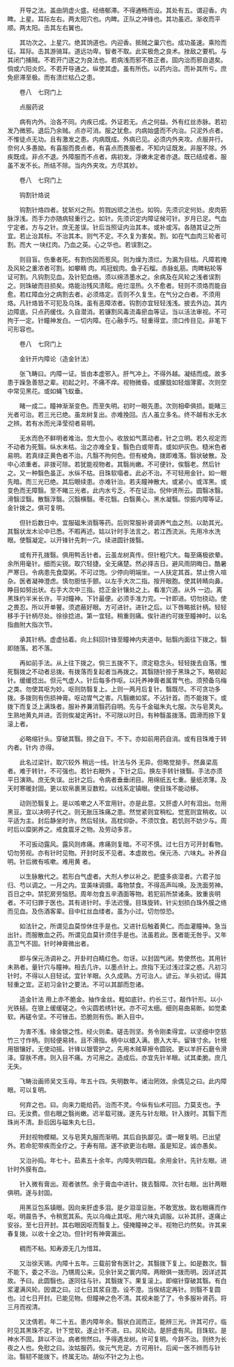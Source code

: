 <!-- { "loadSidebar": true } -->
　　开导之法。盖由阴虚火盛。经络郁滞。不得通畅而设。其处有五。谓迎香。内睥。上星。耳际左右。两太阳穴也。内睥。正队之冲锋也。其功虽迟。渐收而平顺。两太阳。击其左右翼也。

　　其功次之。上星穴。绝其饷道也。内迎香。抵贼之巢穴也。成功虽速。乘险而征。耳际。击其游骑耳。道远功卑。智者不取。此实极危之良术。挫敌之要机。与其闭门捕贼。不若开门逐之为良法也。若病浅而邪不胜正者。固内治而邪自退矣。倘或六阳炎炽。不若开导通之。纵使其虚。虽有所伤。以药内治。而补其所亏。庶免瘀滞至极。而有溃烂枯凸之患。

　　卷八　七窍门上

　　点服药说

　　病有内外。治各不同。内疾已成。外证若无。点之何益。外有红丝赤脉。若初发乃微邪。退后乃余贼。点亦可消。服之犹愈。内病始盛而不内治。只泥外点者。不惟徒点无功。且有激发之患。内病既成。外病已见。必须内外夹攻。点服并行。奈何人多愚拗。有喜服而畏点者。有喜点而畏服者。不知内证既发。非服不除。外疾既成。非点不退。外障服而不点者。病初发。浮嫩未定者亦退。既已结成者。服虽不发不长。所结不除。当内外夹攻。方尽其妙。

　　卷八　七窍门上

　　钩割针烙说

　　钩割针烙四者。犹斩刈之刑。剪戮凶顽之法也。如钩。先须识定何处。皮肉筋脉浮浅。而手力亦随病轻重行之。如针。先须识定内障证候可针。岁月已足。气血宁定者。方与之针。庶无差误。针后当照证内治其本。或补或泻。各随其证之所宜。若止治其标。不治其本。则气不定。不久复为害矣。割。如在气血肉三轮者可割。而大 一块红肉。乃血之英。心之华也。若误割之。

　　则目盲。伤重者死。有割伤因而惹风。则为燥为溃烂。为漏为目枯。凡障若掩及风轮之重浓者可割。如攀睛 肉。鸡冠蚬肉。鱼子石榴。赤脉虬筋。肉睥粘轮等证可割。凡钩割见血。及针犯血络。须以绵渍墨水之。余病及在风轮之浅者误割之。则珠破而目损矣。烙能治残风溃眩。疮烂湿热。久不愈者。轻则不须烙而能自愈。若红障血分之病割去者。必须烙定。否则不久复生。在气分之白者。不须用烙。凡针烙皆不可犯及乌珠。虽有恶障浓者。钩割亦宜轻轻浅浅。披去外边。其内边障底。只点药缓伐。久自潜消。若镰割风毒流毒瘀血等证。当以活法审视。不可拘于一定。针瞳神发白。一切内障。在心融手巧。轻重得宜。须口传目见。非笔下可形容也。

　　卷八　七窍门上

　　金针开内障论（造金针法）

　　张飞畴曰。内障一证。皆由本虚邪入。肝气冲上。不得外越。凝结而成。故多患于躁急善怒之辈。初起之时。不痛不痒。视物微昏。或朦胧如轻烟薄雾。次则空中常见黑花。或如蝇飞蚁垂。

　　睹一成二。瞳神渐渐变色。而至失明。初时一眼先患。次则相牵俱损。能睹三光者可治。若三光已绝。虽龙树复出。亦难挽回。古人虽立多名。终不越有水无水之辨。若有水而光泽莹彻者易明。

　　无水而色不鲜明者难治。忽大忽小。收放如气蒸动者。针之立明。若久视定而不动者为死翳。纵水未枯。治之亦难全复。翳色白或带青。或如炉灰色。糙米色者易明。若真绿正黄色者不治。凡翳不拘何色。但有棱角。拨即难落。翳状破散。及中心浓重者。非拨可除。若犹能视物者。其翳尚嫩。不可便针。俟翳老。然后针之。又一种翳色虽正。水纵不枯。目珠软塌者。此必不治。不可轻用金针。如一眼先暗。而三光已绝。其后眼续患。亦难针治。若夫瞳神散大。或紧小。或浑黑。或变色而无障翳。至不睹三光者。此内水亏乏。不在证治。倪仲贤所云。圆翳冰翳。滑翳涩翳。散翳浮翳。沉翳横翳。枣花翳。白翳黄心。黑水凝翳。惊振内障等证。金针拨之。俱可复明。

　　但针后数日中。宜服磁朱消翳等药。后则常服补肾调养气血之剂。以助其光。其翳状龙木论中已悉。不暇再述。姑以针时手法言之。若江西流派。先用冷水洗眼。使翳凝定。以开锋针先刺一穴。续进圆针拨翳。

　　或有开孔拨翳。俱用鸭舌针者。云虽龙树真传。但针粗穴大。每至痛极欲晕。余所用毫针。细而尖锐。取穴轻捷。全无痛楚。然必择吉日。避风雨阴晦日。酷暑严寒日。令病患先食糜粥。不可过饱。少停向明端坐。一人扶定其首。禁止傍人喧杂。医者凝神澄虑。慎勿胆怯手颤。以左手大次二指。按开眼胞。使其转睛向鼻。睁目如努出状。右手大次中三指。捻正金针镶处之上。看准穴道。从外 一边。离黑珠约半米长许。平对瞳神。下针最便。必须手准力完。一针即进。切勿挠动。使之畏忍。所以开单瞽。须遮蔽好眼。方可进针。进针之后。以下唇略抵针柄。轻轻移手于针柄尽处。徐徐捻进。第一宜轻。稍重则痛。俟针进约可拨至瞳神时。以名指曲附大指次节。

　　承其针柄。虚虚拈着。向上斜回针锋至瞳神内夹道中。贴翳内面往下拨之。翳即随落。若不落。

　　再如前手法。从上往下拨之。倘三五拨不下。须定稳念头。轻轻拨去自落。惟死翳拨之不动者忌拨。有拨落而复起者当再拨之。其翳随针捺于黑珠之下。略顿起针。缓缓捻出。但元气虚人。针后每多作呕。以托养神膏者属胃气也。须预备乌梅之类。勿使其呕为妙。呕则防翳复上。上则一两月后复针。翳既尽。不可贪功多拨。多拨则有伤损神膏。呕动胃气之害。凡翳嫩如浆。不沾针首。而不能拨下。或拨下而复泛上满珠者。服补养兼消翳药自明。先与千金磁朱丸七服。次与皂荚丸。生熟地黄丸并进。否则俟凝定再针。不可限以时日。有种翳虽拨落。圆滑而捺下复滚上者。

　　必略缩针头。穿破其翳。捺之自下。不下。亦如前用药自消。或有目珠难于转内者。针内 亦得。

　　此名过梁针。取穴较外 稍远一线。针法与外 无异。但略觉拗手。然鼻梁高者。难于转针。不可强也。若针右眼外 。下针之后。换左手转针拨翳。手法亦须平日演熟。庶无失误。出针之后。令病者垂垂闭目。用绵纸五七重。量纸浓薄。及天时寒暖封固。更以软帛裹黑豆数粒。以线系定镇眼。使目珠不能动移。

　　动则恐翳复上。是以咳嗽之人不宜用针。亦是此意。又肝虚人时有泪出。勿用黑豆。宜以决明子代之。则无胀压珠痛之患。然觉紧则宜稍松。觉宽则宜稍收。以平适为主。封后静坐时许。然后轻扶。高枕仰卧。不须饮食。若饥则不妨少与。周时后以糜粥养之。戒食震牙之物。及劳动多言。

　　不可扳动露风。露风则疼痛。疼痛则复暗。不可不慎。过七日方可开封看物。切勿劳视。亦有针时见物。开封时反不见者。本虚故也。保元汤、六味丸。补养自明。针后微有咳嗽。难用黄 者。

　　以生脉散代之。若形白气虚者。大剂人参以补之。肥盛多痰湿者。六君子加归、芍以调之。一月之内。宜美味调摄。毒物禁食。不得高声叫唤。及洗面劳神。百日之中。禁犯房劳恼怒。周年勿食五辛酒面等物。若犯前所禁诸条。致重丧明者。不可归罪于医也。其有进针时。手法迟慢。目珠旋转。针尖划损白珠外膜之络而见血。及伤酒客辈。目中红丝血缕者。虽为小过。切勿惊恐。

　　如法针之。所谓见血莫惊休住手是也。又进针后触着黄仁。而血灌瞳神。急当出针。而服散血之药。所谓见血莫针须住手是也。法虽若此。医者能无咎乎。又年高卫气不固。针时神膏微出者。

　　即与保元汤调补之。开卦时白睛红色。勿讶。以封固气闭。势使然也。其用针未熟者。量针穴与瞳神。相去几许。以墨点针上。庶指下无过浅过深之惑。凡初习针时。不得以人目轻试。宜针羊眼。久久成熟。方可治人。谚云。羊头初试。得其轻重之宜。正初习金针之要法。不可以其鄙而忽诸。

　　造金针法 用上赤不脆金。抽作金丝。粗如底针。约长三寸。敲作针形。以小光铁槌。在镦上缓缓磋之。令尖圆若绣针状。亦不可太细。细则易曲易断。如觉柔软。再磋令坚。不可锉击。恐脆则有伤。断入目中。

　　为害不浅。缘金银之性。经火则柔。磋击则坚。务令刚柔得宜。以坚细中空慈竹三寸作柄。则轻便易转。且不滑指。柄中以蜡入满。嵌入大半。留锋寸余。针根用银镶好。无使动摇。针锋以银管护之。先用木贼草擦令圆锐。更以羊肝石磨令滑泽。穿肤不疼。则入目不痛。方可用之。造成后。亦宜先针羊眼。试其柔脆。庶几无失。

　　飞畴治画师吴文玉母。年五十四。失明数年。诸治罔效。余偶见之曰。此内障眼。可以复明。

　　何弃之也。曰。向来力能给药。治而不灵。今纵有仙术可回。力莫支也。予曰。无汝费。但右眼之翳尚嫩。迟半载可拨。遂先与针左眼。针入拨时。其翳下而珠尚不清。卦后因与磁朱丸七日。

　　开封视物模糊。又与皂荚丸服而渐明。其后自执鄙见。谓一眼复明。已出望外。若命犯带疾而全疗之。于寿有阻。遂不欲更治右眼。虽是知足。诚亦愚矣。

　　又治孙捣。年七十。茹素五十余年。内障失明四载。余用金针。先针左眼。进针时外膜有血。

　　针入微有膏出。观者骇然。余于膏血中进针。拨去翳障。次针右眼。出针两眼俱明。遂与封固。

　　用黑豆包系镇眼。因向来肝虚多泪。是夕泪湿豆胀。不敢宽放。致右眼痛而作呕。明晨告予。令稍宽其系。先以乌梅止其呕。用六味丸调服。以补其肝。遂痛止安谷。至七日开封。其右眼因呕而翳复上。侵掩瞳神之半。视物已灼然矣。许其来春复拨。以收十全之功。但针时有神膏漏出。

　　稠而不粘。知寿源无几为惜耳。

　　又治徐天锡。内障十五年。三载前曾有医针之。其翳拨下复上。如是数次。翳不能下。委之不治。乃甥周公来。见余针吴之寰内障。两眼俱一拨而明。因详述其故。予曰。此圆翳也。遂同往与针。其翳拨下。果复滚上。即缩针穿破其翳。有白浆灌满风轮。因谓之曰。过七日其浆自澄。设不澄。当俟结定再针。则翳不复圆也。过七日开封。已能见物。但瞳神之色不清。其视未能了了。令多服补肾药。将三月而视清。

　　又沈倩若。年二十五。患内障年余。翳状白润而正。能辨三光。许其可疗。临时见其黑珠不定。针下觉软。遂止针不进。曰。风轮动。是肝虚有风。目珠软。是神水不固。辞以不治。病者恻然曰。予得遇龙树。许可复明。今辞不治。则终为长夜之人也。免慰之曰。汝姑服药。俟元气充足。方可用针。后闻一医不辨而与针治。翳韧不能拨下。终属无功。胡似不针之为上也。

